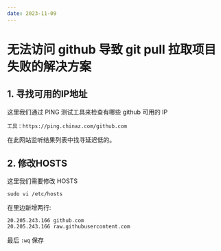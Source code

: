```yaml
---
date: 2023-11-09
---
```


# 无法访问 github 导致 git pull 拉取项目失败的解决方案

## 1. 寻找可用的IP地址

这里我们通过 PING 测试工具来检查有哪些 github 可用的 IP

```shell
工具：https://ping.chinaz.com/github.com
```

在此网站监听结果列表中找寻延迟低的。

## 2. 修改HOSTS

这里我们需要修改 HOSTS

```shell
sudo vi /etc/hosts
```

在里边新增两行:

```shell
20.205.243.166 github.com
20.205.243.166 raw.githubusercontent.com
```

最后 `:wq` 保存
